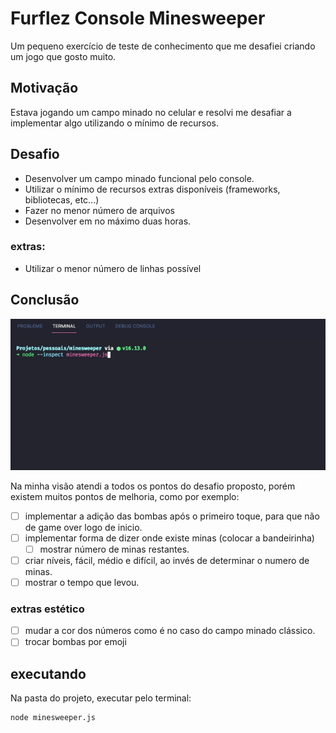 
# Furflez Console Minesweeper

Um pequeno exercício de teste de conhecimento que me desafiei criando um jogo que gosto muito.

## Motivação
Estava jogando um campo minado no celular e resolvi me desafiar a implementar algo utilizando o mínimo de recursos.

## Desafio

 - Desenvolver um campo minado funcional pelo console.
 - Utilizar o mínimo de recursos extras disponíveis (frameworks, bibliotecas, etc...)
 - Fazer no menor número de arquivos
 - Desenvolver em no máximo duas horas.
 
 ### extras:
  - Utilizar o menor número de linhas possível

## Conclusão
![jogo funcionando](https://github.com/furflez/console-mine-sweeper/blob/main/showcase.gif)

Na minha visão atendi a todos os pontos do desafio proposto, porém existem muitos pontos de melhoria, como por exemplo:
- [ ] implementar a adição das bombas após o primeiro toque, para que não de game over logo de inicio. 
- [ ] implementar forma de dizer onde existe minas (colocar a bandeirinha)
	- [ ] mostrar número de minas restantes.
- [ ] criar níveis, fácil, médio e difícil, ao invés de determinar o numero de minas.
- [ ] mostrar o tempo que levou.
### extras estético
- [ ] mudar a cor dos números como é no caso do campo minado clássico.
- [ ] trocar bombas por emoji

## executando

Na pasta do projeto, executar pelo terminal:

    node minesweeper.js
